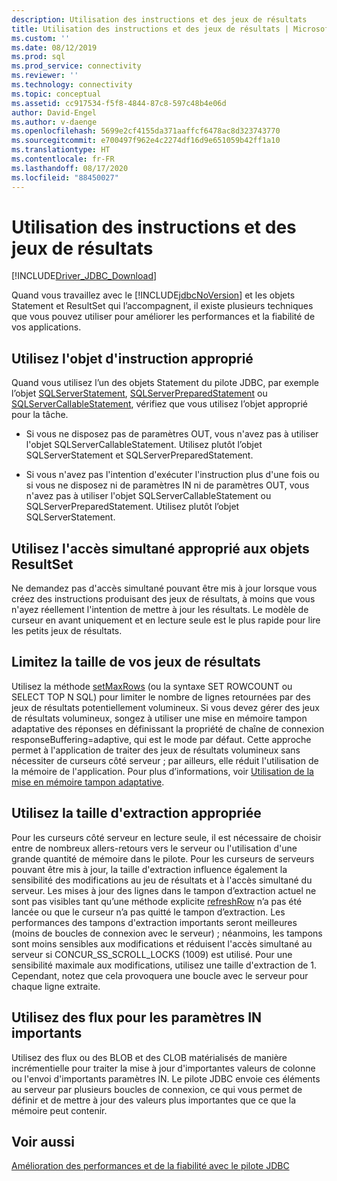 ```yaml
---
description: Utilisation des instructions et des jeux de résultats
title: Utilisation des instructions et des jeux de résultats | Microsoft Docs
ms.custom: ''
ms.date: 08/12/2019
ms.prod: sql
ms.prod_service: connectivity
ms.reviewer: ''
ms.technology: connectivity
ms.topic: conceptual
ms.assetid: cc917534-f5f8-4844-87c8-597c48b4e06d
author: David-Engel
ms.author: v-daenge
ms.openlocfilehash: 5699e2cf4155da371aaffcf6478ac8d323743770
ms.sourcegitcommit: e700497f962e4c2274df16d9e651059b42ff1a10
ms.translationtype: HT
ms.contentlocale: fr-FR
ms.lasthandoff: 08/17/2020
ms.locfileid: "88450027"
---
```

# <a name="working-with-statements-and-result-sets"></a>Utilisation des instructions et des jeux de résultats

[!INCLUDE[Driver_JDBC_Download](../../includes/driver_jdbc_download.md)]

Quand vous travaillez avec le [!INCLUDE[jdbcNoVersion](../../includes/jdbcnoversion_md.md)] et les objets Statement et ResultSet qui l’accompagnent, il existe plusieurs techniques que vous pouvez utiliser pour améliorer les performances et la fiabilité de vos applications.

## <a name="use-the-appropriate-statement-object"></a>Utilisez l'objet d'instruction approprié

Quand vous utilisez l’un des objets Statement du pilote JDBC, par exemple l’objet [SQLServerStatement](../../connect/jdbc/reference/sqlserverstatement-class.md), [SQLServerPreparedStatement](../../connect/jdbc/reference/sqlserverpreparedstatement-class.md) ou [SQLServerCallableStatement](../../connect/jdbc/reference/sqlservercallablestatement-class.md), vérifiez que vous utilisez l’objet approprié pour la tâche.

- Si vous ne disposez pas de paramètres OUT, vous n'avez pas à utiliser l'objet SQLServerCallableStatement. Utilisez plutôt l’objet SQLServerStatement et SQLServerPreparedStatement.

- Si vous n'avez pas l'intention d'exécuter l'instruction plus d'une fois ou si vous ne disposez ni de paramètres IN ni de paramètres OUT, vous n'avez pas à utiliser l'objet SQLServerCallableStatement ou SQLServerPreparedStatement. Utilisez plutôt l’objet SQLServerStatement.

## <a name="use-the-appropriate-concurrency-for-resultset-objects"></a>Utilisez l'accès simultané approprié aux objets ResultSet

Ne demandez pas d'accès simultané pouvant être mis à jour lorsque vous créez des instructions produisant des jeux de résultats, à moins que vous n'ayez réellement l'intention de mettre à jour les résultats. Le modèle de curseur en avant uniquement et en lecture seule est le plus rapide pour lire les petits jeux de résultats.

## <a name="limit-the-size-of-your-result-sets"></a>Limitez la taille de vos jeux de résultats

Utilisez la méthode [setMaxRows](../../connect/jdbc/reference/setmaxrows-method-sqlserverstatement.md) (ou la syntaxe SET ROWCOUNT ou SELECT TOP N SQL) pour limiter le nombre de lignes retournées par des jeux de résultats potentiellement volumineux. Si vous devez gérer des jeux de résultats volumineux, songez à utiliser une mise en mémoire tampon adaptative des réponses en définissant la propriété de chaîne de connexion responseBuffering=adaptive, qui est le mode par défaut. Cette approche permet à l'application de traiter des jeux de résultats volumineux sans nécessiter de curseurs côté serveur ; par ailleurs, elle réduit l'utilisation de la mémoire de l'application. Pour plus d’informations, voir [Utilisation de la mise en mémoire tampon adaptative](../../connect/jdbc/using-adaptive-buffering.md).

## <a name="use-the-appropriate-fetch-size"></a>Utilisez la taille d'extraction appropriée

Pour les curseurs côté serveur en lecture seule, il est nécessaire de choisir entre de nombreux allers-retours vers le serveur ou l'utilisation d'une grande quantité de mémoire dans le pilote. Pour les curseurs de serveurs pouvant être mis à jour, la taille d'extraction influence également la sensibilité des modifications au jeu de résultats et à l'accès simultané du serveur. Les mises à jour des lignes dans le tampon d’extraction actuel ne sont pas visibles tant qu’une méthode explicite [refreshRow](../../connect/jdbc/reference/refreshrow-method-sqlserverresultset.md) n’a pas été lancée ou que le curseur n’a pas quitté le tampon d’extraction. Les performances des tampons d'extraction importants seront meilleures (moins de boucles de connexion avec le serveur) ; néanmoins, les tampons sont moins sensibles aux modifications et réduisent l'accès simultané au serveur si CONCUR_SS_SCROLL_LOCKS (1009) est utilisé. Pour une sensibilité maximale aux modifications, utilisez une taille d'extraction de 1. Cependant, notez que cela provoquera une boucle avec le serveur pour chaque ligne extraite.

## <a name="use-streams-for-large-in-parameters"></a>Utilisez des flux pour les paramètres IN importants

Utilisez des flux ou des BLOB et des CLOB matérialisés de manière incrémentielle pour traiter la mise à jour d'importantes valeurs de colonne ou l'envoi d'importants paramètres IN. Le pilote JDBC envoie ces éléments au serveur par plusieurs boucles de connexion, ce qui vous permet de définir et de mettre à jour des valeurs plus importantes que ce que la mémoire peut contenir.

## <a name="see-also"></a>Voir aussi

[Amélioration des performances et de la fiabilité avec le pilote JDBC](../../connect/jdbc/improving-performance-and-reliability-with-the-jdbc-driver.md)

